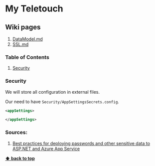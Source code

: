 # My Teletouch

## Wiki pages
  1. [DataModel.md](Wiki/DataModel.md)
  1. [SSL.md](Wiki/SSL.md)

### Table of Contents
  1. [Security](#security)

### Security 

We will store all configuration in external files.

Our need to have `Security/AppSettingsSecrets.config`.

```xml
<appSettings> 

</appSettings>
```

### Sources:
  1. [Best practices for deploying passwords and other sensitive data to ASP.NET and Azure App Service](http://www.asp.net/identity/overview/features-api/best-practices-for-deploying-passwords-and-other-sensitive-data-to-aspnet-and-azure)
  
**[⬆ back to top](#table-of-contents)**
